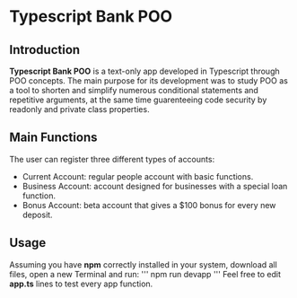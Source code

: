 # Typescript Bank POO

## Introduction

**Typescript Bank POO** is a text-only app developed in Typescript through POO concepts. The main purpose for its development was to study POO as a tool to shorten and simplify numerous conditional statements and repetitive arguments, at the same time guarenteeing code security by readonly and private class properties.

## Main Functions

The user can register three different types of accounts:
- Current Account: regular people account with basic functions.
- Business Account: account designed for businesses with a special loan function.
- Bonus Account: beta account that gives a $100 bonus for every new deposit.

## Usage

Assuming you have **npm** correctly installed in your system, download all files, open a new Terminal and run:
'''
npm run devapp
'''
Feel free to edit **app.ts** lines to test every app function.